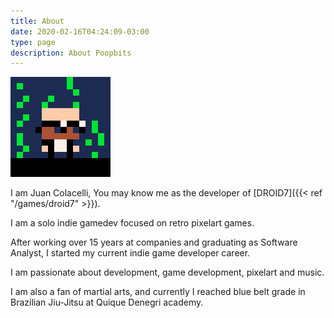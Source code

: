 ```yaml
---
title: About
date: 2020-02-16T04:24:09-03:00
type: page
description: About Poopbits
---
```


![Juan Colacelli](jc.gif)

I am Juan Colacelli, You may know me as the developer of [DROID7]({{< ref "/games/droid7" >}}).

I am a solo indie gamedev focused on retro pixelart games.

After working over 15 years at companies and graduating as Software Analyst, I started my current indie game developer career.

I am passionate about development, game development, pixelart and music.

I am also a fan of martial arts, and currently I reached blue belt grade in Brazilian Jiu-Jitsu at Quique Denegri academy.

